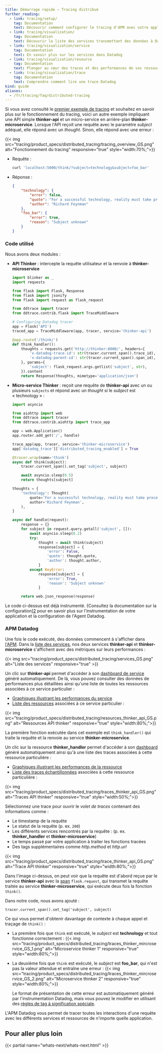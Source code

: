 ```yaml
---
title: Démarrage rapide – Tracing distribué
further_reading:
  - link: tracing/setup/
    tag: Documentation
    text: Découvrir comment configurer le tracing d'APM avec votre application
  - link: tracing/visualization/
    tag: Documentation
    text: Découvrir la liste des services transmettant des données à Datadog
  - link: tracing/visualization/service
    tag: Documentation
    text: En savoir plus sur les services dans Datadog
  - link: tracing/visualization/resource
    tag: Documentation
    text: Plonger au cœur des traces et des performances de vos ressources
  - link: tracing/visualization/trace
    tag: Documentation
    text: Comprendre comment lire une trace Datadog
kind: guide
aliases:
  - /fr/tracing/faq/distributed-tracing
---
```

Si vous avez consulté le [premier exemple de tracing][1] et souhaitez en savoir plus sur le fonctionnement du tracing, voici un autre exemple impliquant une API simple **thinker-api** et un micro-service en arrière-plan **thinker-microservice**. Lorsque l'API reçoit une requête avec le paramètre *subject* adéquat, elle répond avec un *thought*. Sinon, elle répond avec une erreur :

{{< img src="tracing/product_specs/distributed_tracing/tracing_overview_GS.png" alt="Fonctionnement du tracing" responsive="true" style="width:70%;">}}

* Requête :
    ```bash
    curl 'localhost:5000/think/?subject=technology&subject=foo_bar'
    ```

* Réponse :
    ```json
    {
        "technology": {
            "error": false,
            "quote": "For a successful technology, reality must take precedence over public relations, for Nature cannot be fooled.",
            "author": "Richard Feynman"
        },
        "foo_bar": {
            "error": true,
            "reason": "Subject unknown"
        }
    }
    ```

### Code utilisé

Nous avons deux modules :

* **API Thinker** : intercepte la requête utilisateur et la renvoie à **thinker-microservice**
    ```python
    import blinker as _
    import requests

    from flask import Flask, Response
    from flask import jsonify
    from flask import request as flask_request

    from ddtrace import tracer
    from ddtrace.contrib.flask import TraceMiddleware

    # Configuring Datadog tracer
    app = Flask('API')
    traced_app = TraceMiddleware(app, tracer, service='thinker-api')

    @app.route('/think/')
    def think_handler():
        thoughts = requests.get('http://thinker:8000/', headers={
            'x-datadog-trace-id': str(tracer.current_span().trace_id),
            'x-datadog-parent-id': str(tracer.current_span().span_id),
        }, params={
            'subject': flask_request.args.getlist('subject', str),
        }).content
        return Response(thoughts, mimetype='application/json')

    ```

* **Micro-service Thinker** : reçoit une requête de **thinker-api** avec un ou plusieurs `subjects` et répond avec un *thought* si le *subject* est « technology » :
    ```python
    import asyncio

    from aiohttp import web
    from ddtrace import tracer
    from ddtrace.contrib.aiohttp import trace_app

    app = web.Application()
    app.router.add_get('/', handle)

    trace_app(app, tracer, service='thinker-microservice')
    app['datadog_trace']['distributed_tracing_enabled'] = True

    @tracer.wrap(name='think')
    async def think(subject):
        tracer.current_span().set_tag('subject', subject)

        await asyncio.sleep(0.5)
        return thoughts[subject]

    thoughts = {
        'technology': Thought(
            quote='For a successful technology, reality must take precedence over public relations, for Nature cannot be fooled.',
            author='Richard Feynman',
        ),
    }

    async def handle(request):
        response = {}
        for subject in request.query.getall('subject', []):
            await asyncio.sleep(0.2)
            try:
                thought = await think(subject)
                response[subject] = {
                    'error': False,
                    'quote': thought.quote,
                    'author': thought.author,
                }
            except KeyError:
                response[subject] = {
                    'error': True,
                    'reason': 'Subject unknown'
                }

        return web.json_response(response)
    ```

Le code ci-dessus est déjà instrumenté. {Consultez la documentation sur la configuration][2] pour en savoir plus sur l'instrumentation de votre application et la configuration de l'Agent Datadog.

### APM Datadog

Une fois le code exécuté, des données commencent à s'afficher dans [l'APM][3]. Dans la [liste des services][4], nos deux services **thinker-api** et **thinker-microservice** s'affichent avec des métriques sur leurs performances :

{{< img src="tracing/product_specs/distributed_tracing/services_GS.png" alt="Liste des services" responsive="true" >}}

Un clic sur **thinker-api** permet d'accéder à son [dashboard de service][5] généré automatiquement. De là, vous pouvez consulter des données de performances plus détaillées ainsi qu'une liste de toutes les ressources associées à ce service particulier :

* [Graphiques illustrant les performances du service][6]
* [Liste des ressources][7] associées à ce service particulier :

{{< img src="tracing/product_specs/distributed_tracing/resources_thinker_api_GS.png" alt="Ressources API thinker" responsive="true" style="width:80%;">}}

La première fonction exécutée dans cet exemple est `think_handler()` qui traite la requête et la renvoie au service **thinker-microservice**.

Un clic sur la ressource **thinker_handler** permet d'accéder à son [dashboard][7] généré automatiquement ainsi qu'à une liste des traces associées à cette ressource particulière :

* [Graphiques illustrant les performances de la ressource][8]
* [Liste des traces échantillonnées][9] associées à cette ressource particulière :

{{< img src="tracing/product_specs/distributed_tracing/traces_thinker_api_GS.png" alt="Traces API thinker" responsive="true" style="width:50%;">}}

Sélectionnez une trace pour ouvrir le _volet de traces_ contenant des informations comme :

* Le timestamp de la requête
* Le statut de la requête (p. ex. `200`)
* Les différents services rencontrés par la requête : (p. ex. **thinker_handler** et **thinker-microservice**)
* Le temps passé par votre application à traiter les fonctions tracées
* Des tags supplémentaires comme *http.method* et *http.url*

{{< img src="tracing/product_specs/distributed_tracing/trace_thinker_api_GS.png" alt="Trace API thinker" responsive="true" style="width:80%;">}}

Dans l'image ci-dessus, on peut voir que la requête est d'abord reçue par le service **thinker-api** avec la [span][10] `flask.request`, qui transmet la requête traitée au service **thinker-microservice**, qui exécute deux fois la fonction `think()`.

Dans notre code, nous avons ajouté :

```
tracer.current_span().set_tag('subject', subject)
```

Ce qui vous permet d'obtenir davantage de contexte à chaque appel et traçage de `think()` :

* La première fois que `think` est exécuté, le *subject* est **technology** et tout fonctionne correctement :
    {{< img src="tracing/product_specs/distributed_tracing/traces_thinker_mircroservice_GS_1.png" alt="Microservice thinker 1" responsive="true" style="width:80%;">}}

* La deuxième fois que `think` est exécuté, le *subject* est **foo_bar**, qui n'est pas la valeur attendue et entraîne une erreur :
    {{< img src="tracing/product_specs/distributed_tracing/traces_thinker_mircroservice_GS_2.png" alt="Microservice thinker 2" responsive="true" style="width:80%;">}}

    Le format de présentation de cette erreur est automatiquement généré par l'instrumentation Datadog, mais vous pouvez le modifier en utilisant des [règles de tag à signification spéciale][11].

L'APM Datadog vous permet de tracer toutes les interactions d'une requête avec les différents services et ressources de n'importe quelle application.

## Pour aller plus loin

{{< partial name="whats-next/whats-next.html" >}}

[1]: /fr/tracing
[2]: /fr/tracing/setup
[3]: https://app.datadoghq.com/apm/home
[4]: /fr/tracing/visualization/services_list
[5]: /fr/tracing/visualization/service
[6]: /fr/tracing/visualization/service/#out-of-the-box-graphs
[7]: /fr/tracing/visualization/resource
[8]: /fr/tracing/visualization/resource/#out-of-the-box-graphs
[9]: /fr/tracing/guide/trace_sampling_and_storage
[10]: /fr/tracing/visualization/trace
[11]: /fr/tracing/visualization/trace/#traces-special-meaning-tags